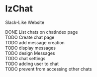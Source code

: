 # IzChat
Slack-Like Website

DONE List chats on chatIndex page <br>
TODO Create chat page <br>
TODO add message creation <br>
TODO display messages <br>
TODO design Messages <br>
TODO chat settings <br>
TODO adding user to chat <br>
TODO prevent from accessing other chats <br>